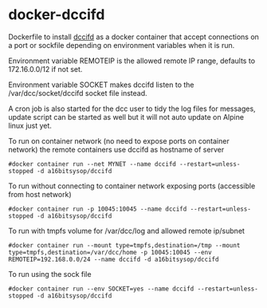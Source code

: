 # docker-dccifd
Dockerfile to install [dccifd](https://www.dcc-servers.net/dcc/) as a docker container that accept connections on a port or sockfile depending on environment variables when it is run.

Environment variable REMOTEIP is the allowed remote IP range, defaults to 172.16.0.0/12 if not set.

Environment variable SOCKET makes dccifd listen to the /var/dcc/socket/dccifd socket file instead.

A cron job is also started for the dcc user to tidy the log files for messages, update script can be started as well but it will not auto update
on Alpine linux just yet.

To run on container network (no need to expose ports on container network) the remote containers use dccifd as hostname of server
```
#docker container run --net MYNET --name dccifd --restart=unless-stopped -d a16bitsysop/dccifd
```

To run without connecting to container network exposing ports (accessible from host network)
```
#docker container run -p 10045:10045 --name dccifd --restart=unless-stopped -d a16bitsysop/dccifd
```

To run with tmpfs volume for /var/dcc/log and allowed remote ip/subnet
```
#docker container run --mount type=tmpfs,destination=/tmp --mount type=tmpfs,destination=/var/dcc/home -p 10045:10045 --env REMOTEIP=192.168.0.0/24 --name dccifd -d a16bitsysop/dccifd
```

To run using the sock file
```
#docker container run --env SOCKET=yes --name dccifd --restart=unless-stopped -d a16bitsysop/dccifd
```
